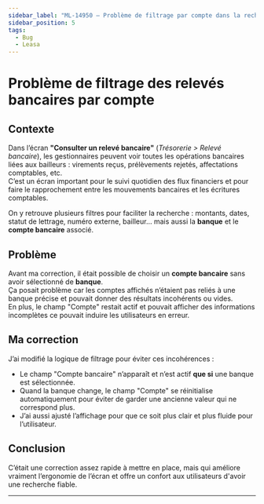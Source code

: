 ```yaml
---
sidebar_label: "ML-14950 – Problème de filtrage par compte dans la recherche de relevé"
sidebar_position: 5
tags:
  - Bug
  - Leasa
---
```


# Problème de filtrage des relevés bancaires par compte

## Contexte

Dans l’écran **"Consulter un relevé bancaire"** (*Trésorerie > Relevé bancaire*), les gestionnaires peuvent voir toutes les opérations bancaires liées aux bailleurs : virements reçus, prélèvements rejetés, affectations comptables, etc.  
C’est un écran important pour le suivi quotidien des flux financiers et pour faire le rapprochement entre les mouvements bancaires et les écritures comptables.

On y retrouve plusieurs filtres pour faciliter la recherche : montants, dates, statut de lettrage, numéro externe, bailleur… mais aussi la **banque** et le **compte bancaire** associé.

## Problème

Avant ma correction, il était possible de choisir un **compte bancaire** sans avoir sélectionné de **banque**.  
Ça posait problème car les comptes affichés n’étaient pas reliés à une banque précise et pouvait donner des résultats incohérents ou vides.  
En plus, le champ "Compte" restait actif et pouvait afficher des informations incomplètes ce pouvait induire les utilisateurs en erreur.

## Ma correction

J’ai modifié la logique de filtrage pour éviter ces incohérences :  
- Le champ "Compte bancaire" n’apparaît et n’est actif **que si** une banque est sélectionnée.  
- Quand la banque change, le champ "Compte" se réinitialise automatiquement pour éviter de garder une ancienne valeur qui ne correspond plus.  
- J’ai aussi ajusté l’affichage pour que ce soit plus clair et plus fluide pour l’utilisateur.

## Conclusion

C’était une correction assez rapide à mettre en place, mais qui améliore vraiment l’ergonomie de l’écran et offre un confort aux utilisateurs d'avoir une recherche fiable.

---